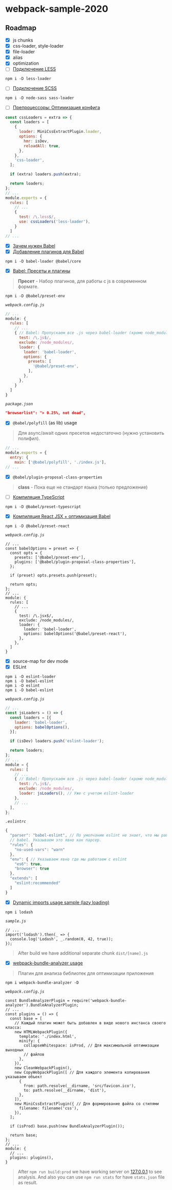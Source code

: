 # webpack-sample-2020

## Roadmap

- [x] js chunks
- [x] css-loader, style-loader
- [x] file-loader
- [x] alias
- [x] optimization
- [ ] [Подключение LESS](https://youtu.be/eSaF8NXeNsA?t=7153)
```
npm i -D less-loader
```
- [ ] [Подключение SCSS](https://youtu.be/eSaF8NXeNsA?t=7568)
```
npm i -D node-sass sass-loader
```
- [ ] [Препроцессоры: Оптимизация конфига](https://youtu.be/eSaF8NXeNsA?t=7703)
```js
const cssLoaders = extra => {
  const loaders = [
    {
      loader: MiniCssExtractPlugin.loader,
      options: {
        hmr: isDev,
        reloadAll: true,
      },
    },
    'css-loader',
  ];

  if (extra) loaders.push(extra);

  return loaders;
};
// ...
module.exports = {
  rules: [
    // ...
    {
      test: /\.less$/,
      use: cssLoaders('less-loader'),
    }
  ]
// ...
```
- [x] [Зачем нужен Babel](https://youtu.be/eSaF8NXeNsA?t=7861)
- [x] [Добавление плагинов для Babel](https://www.youtube.com/watch?v=eSaF8NXeNsA&t=8555s)
```
npm i -D babel-loader @babel/core
```
- [x] [Babel: Пресеты и плагины](https://youtu.be/eSaF8NXeNsA?t=8153)
> **Пресет** - Набор плагинов, для работы с js в современном формате.
```
npm i -D @babel/preset-env
```
_`webpack.config.js`_
```js
// ...
module: {
  rules: [
    // ...
    { // Babel: Пропускаем все .js через babel-loader (кроме node_modules)
      test: /\.js$/,
      exclude: /node_modules/,
      loader: {
        loader: 'babel-loader',
        options: {
          presets: [
            '@babel/preset-env',
          ],
        },
      },
    }
  ]
}
```
_`package.json`_
```json
"browserlist": "> 0.25%, not dead",
```
- [x] `@babel/polyfill` (as lib) usage
> Для async/await одних пресетов недостаточно (нужно установить полифил).
```js
// ...
module.exports = {
  entry: {
    main: ['@babel/polyfill', './index.js'],
// ...
```
- [x] `@babel/plugin-proposal-class-properties`
> **class** - Пока еще не стандарт языка (только предложение)
- [ ] [Компиляция TypeScript](https://www.youtube.com/watch?v=eSaF8NXeNsA&t=8668s)
```
npm i -D @babel/preset-typescript
```
- [x] [Компиляция React JSX + оптимизация Babel](https://www.youtube.com/watch?v=eSaF8NXeNsA&t=8840s)
```
npm i -D @babel/preset-react
```
_`webpack.config.js`_
```
// ...
const babelOptions = preset => {
  const opts = {
    presets: ['@babel/preset-env'],
    plugins: ['@babel/plugin-proposal-class-properties'],
  };

  if (preset) opts.presets.push(preset);

  return opts;
};
// ...
module: {
  rules: [
    // ...
    {
      test: /\.jsx$/,
      exclude: /node_modules/,
      loader: {
        loader: 'babel-loader',
        options: babelOptions('@babel/preset-react'),
      },
    },
  ]
}
```
- [x] source-map for dev mode
- [x] ESLint
```
npm i -D eslint-loader
npm i -D babel-eslint
npm i -D eslint
npm i -D babel-eslint

```
_`webpack.config.js`_
```js
// ...
const jsLoaders = () => {
  const loaders = [{
    loader: 'babel-loader',
    options: babelOptions(),
  }];

  if (isDev) loaders.push('eslint-loader');

  return loaders;
};
// ...
module = {
  rules: [
    // ...
    { // Babel: Пропускаем все .js через babel-loader (кроме node_modules)
      test: /\.js$/,
      exclude: /node_modules/,
      loader: jsLoaders(), // Уже с учетом eslint-loader
    },
    // ...
  ],
};
```
_`.eslintrc`_
```js
{
  "parser": "babel-eslint", // По умолчанию eslint не знает, что мы работаем с
  // babel. Указываем это явно как парсер.
  "rules": {
    "no-used-vars": "warn"
  },
  "env": { // Указываем явно где мы работаем с eslint
    "es6": true,
    "browser": true
  },
  "extends": [
    "eslint:recommended"
  ]
}
```
- [x] [Dynamic imports usage sample (lazy loading)](https://youtu.be/eSaF8NXeNsA?t=9785)
```
npm i lodash
```
_`sample.js`_
```
// ...
import('lodash').then(_ => {
  console.log('Lodash', _.random(0, 42, true));
});
```
> After build we have additional separate chunk `dist/[name].js`
- [x] [webpack-bundle-analyzer usage]()
> Плагин для анализа библиотек для оптимизации приложения
```
npm i webpack-bundle-analyzer -D
```
_`webpack.config.js`_
```
const BundleAnalyzerPlugin = require('webpack-bundle-analyzer').BundleAnalyzerPlugin;
// ...
const plugins = () => {
  const base = [
    // Каждый плагин может быть добавлен в виде нового инстанса своего класса:
    new HTMLWebpackPlugin({
      template: './index.html',
      minify: {
        collapseWhitespace: isProd, // Для максимальной оптимизации выходных
        // файлов
      },
    }),
    new CleanWebpackPlugin(),
    new CopyWebpackPlugin([ // Для каждого элемента копирования указываем объект
      {
        from: path.resolve(__dirname, 'src/favicon.ico'),
        to: path.resolve(__dirname, 'dist'),
      },
    ]),
    new MiniCssExtractPlugin({ // Для формирование файла со стилями
      filename: filename('css'),
    }),
  ];

  if (isProd) base.push(new BundleAnalyzerPlugin());

  return base;
};
// ...
module: {
  // ...
  plugins: plugins(),
}
```
> After `npm run build:prod` we have working server on [127.0.0.1](http://127.0.0.1:8888) to see analysis.
> And also you can use `npm run stats` for have `stats.json` file as result.
